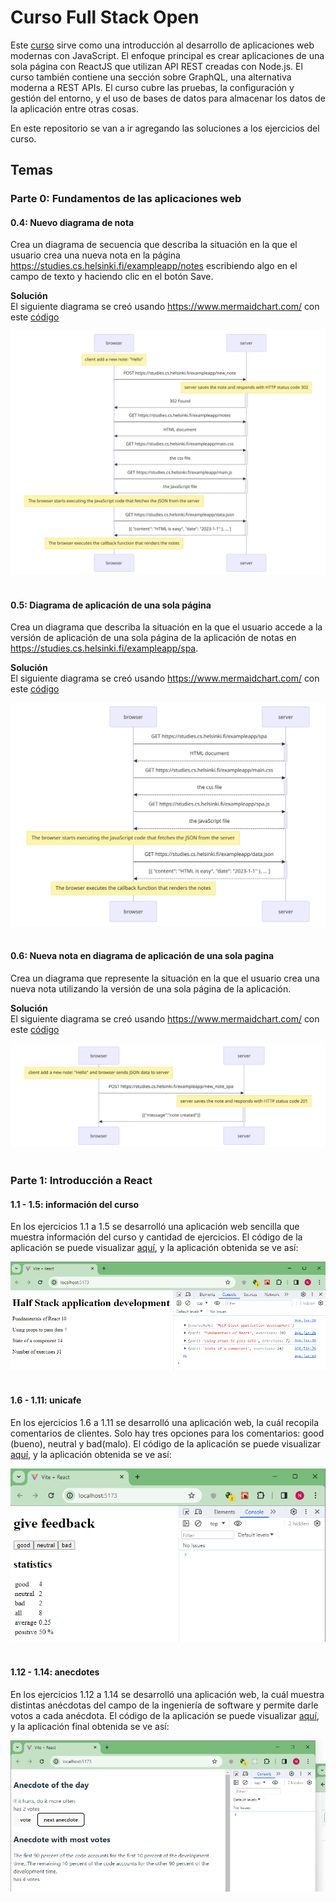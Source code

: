 # Curso Full Stack Open
Este [curso](https://fullstackopen.com/) sirve como una introducción al desarrollo de aplicaciones web modernas con JavaScript. El enfoque principal es crear aplicaciones de una sola página con ReactJS que utilizan API REST creadas con Node.js. El curso también contiene una sección sobre GraphQL, una alternativa moderna a REST APIs.
El curso cubre las pruebas, la configuración y gestión del entorno, y el uso de bases de datos para almacenar los datos de la aplicación entre otras cosas.

En este repositorio se van a ir agregando las soluciones a los ejercicios del curso.



## **Temas**

### **Parte 0: Fundamentos de las aplicaciones web**

#### 0.4: Nuevo diagrama de nota

Crea un diagrama de secuencia que describa la situación en la que el usuario crea una nueva nota en la página https://studies.cs.helsinki.fi/exampleapp/notes escribiendo algo en el campo de texto y haciendo clic en el botón Save.

**Solución**  
El siguiente diagrama se creó usando https://www.mermaidchart.com/ con este [código](./Part0/0.4/Diagrama_de_secuencia.md)

![diagrama](./Part0/0.4/Diagrama_de_secuencia.png)
<br></br>

#### 0.5: Diagrama de aplicación de una sola página

Crea un diagrama que describa la situación en la que el usuario accede a la versión de aplicación de una sola página de la aplicación de notas en https://studies.cs.helsinki.fi/exampleapp/spa.

**Solución**  
El siguiente diagrama se creó usando https://www.mermaidchart.com/ con este [código](./Part0/0.5/Diagrama_de_secuencia_spa.md)

![diagrama](./Part0/0.5/Diagrama_de_secuencia_spa.png)
<br></br>

#### 0.6: Nueva nota en diagrama de aplicación de una sola pagina

Crea un diagrama que represente la situación en la que el usuario crea una nueva nota utilizando la versión de una sola página de la aplicación.

**Solución**  
El siguiente diagrama se creó usando https://www.mermaidchart.com/ con este [código](./Part0/0.6/Diagrama_de_secuencia_spa_nueva_nota.md)

![diagrama](./Part0/0.6/Diagrama_de_secuencia_spa_nueva_nota.png)
<br></br>

### **Parte 1: Introducción a React**

#### 1.1 - 1.5: información del curso

En los ejercicios 1.1 a 1.5 se desarrolló una aplicación web sencilla que muestra información del curso y cantidad de ejercicios. El código de la aplicación se puede visualizar [aquí](./Part1/courseinfo/), y la aplicación obtenida se ve así:

![courseinfoApp](./Part1/courseinfo/images/courseinfoApp.png)
<br></br>

#### 1.6 - 1.11: unicafe

En los ejercicios 1.6 a 1.11 se desarrolló una aplicación web, la cuál recopila comentarios de clientes. Solo hay tres opciones para los comentarios: good (bueno), neutral y bad(malo).
 El código de la aplicación se puede visualizar [aquí](./Part1/unicafe/), y la aplicación obtenida se ve así:

![unicafeApp](./Part1/unicafe/images/solucion_imagen1_paso6.png)
<br></br>

#### 1.12 - 1.14: anecdotes

En los ejercicios 1.12 a 1.14 se desarrolló una aplicación web, la cuál muestra distintas anécdotas del campo de la ingeniería de software y permite darle votos a cada anécdota.
 El código de la aplicación se puede visualizar [aquí](./Part1/anecdotes/), y la aplicación final obtenida se ve así:

![anecdotesApp](./Part1/anecdotes/images/solucion_imagen1_paso3.png)
<br></br>

